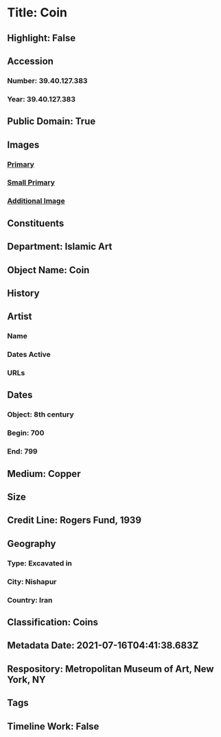 # Title: Coin
## Highlight: False
## Accession
### Number: 39.40.127.383
### Year: 39.40.127.383
## Public Domain: True
## Images
### [Primary](https://images.metmuseum.org/CRDImages/is/original/39.40.127.383a.JPG)
### [Small Primary](https://images.metmuseum.org/CRDImages/is/web-large/39.40.127.383a.JPG)
### [Additional Image](https://images.metmuseum.org/CRDImages/is/original/39.40.127.383b.JPG)
## Constituents
## Department: Islamic Art
## Object Name: Coin
## History
## Artist
### Name
### Dates Active
### URLs
## Dates
### Object: 8th century
### Begin: 700
### End: 799
## Medium: Copper
## Size
## Credit Line: Rogers Fund, 1939
## Geography
### Type: Excavated in
### City: Nishapur
### Country: Iran
## Classification: Coins
## Metadata Date: 2021-07-16T04:41:38.683Z
## Respository: Metropolitan Museum of Art, New York, NY
## Tags
## Timeline Work: False